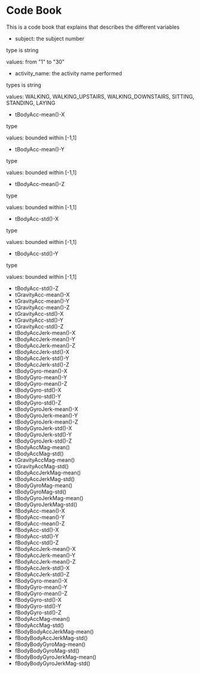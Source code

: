 # Code Book
This is a code book that explains that describes the different variables

- subject: the subject number 

 type is string 
 
 values: from "1" to "30"
- activity_name: the activity name performed
 
 types is string
 
 values: WALKING, WALKING_UPSTAIRS, WALKING_DOWNSTAIRS, SITTING, STANDING, LAYING
- tBodyAcc-mean()-X
 
 type 

 values: bounded within [-1,1]
- tBodyAcc-mean()-Y 
 
 type 
 
 values: bounded within [-1,1]
- tBodyAcc-mean()-Z
 
 type 

 values: bounded within [-1,1]
- tBodyAcc-std()-X 
 
 type 

 values: bounded within [-1,1]
- tBodyAcc-std()-Y
 
 type 
 
 values: bounded within [-1,1]
- tBodyAcc-std()-Z 
- tGravityAcc-mean()-X 
- tGravityAcc-mean()-Y
- tGravityAcc-mean()-Z
- tGravityAcc-std()-X
- tGravityAcc-std()-Y
- tGravityAcc-std()-Z 
- tBodyAccJerk-mean()-X
- tBodyAccJerk-mean()-Y 
- tBodyAccJerk-mean()-Z
- tBodyAccJerk-std()-X
- tBodyAccJerk-std()-Y
- tBodyAccJerk-std()-Z
- tBodyGyro-mean()-X
- tBodyGyro-mean()-Y
- tBodyGyro-mean()-Z 
- tBodyGyro-std()-X
- tBodyGyro-std()-Y
- tBodyGyro-std()-Z 
- tBodyGyroJerk-mean()-X 
- tBodyGyroJerk-mean()-Y
- tBodyGyroJerk-mean()-Z
- tBodyGyroJerk-std()-X 
- tBodyGyroJerk-std()-Y 
- tBodyGyroJerk-std()-Z
- tBodyAccMag-mean() 
- tBodyAccMag-std()
- tGravityAccMag-mean() 
- tGravityAccMag-std() 
- tBodyAccJerkMag-mean()
- tBodyAccJerkMag-std()
- tBodyGyroMag-mean() 
- tBodyGyroMag-std() 
- tBodyGyroJerkMag-mean()
- tBodyGyroJerkMag-std() 
- fBodyAcc-mean()-X 
- fBodyAcc-mean()-Y 
- fBodyAcc-mean()-Z 
- fBodyAcc-std()-X
- fBodyAcc-std()-Y 
- fBodyAcc-std()-Z 
- fBodyAccJerk-mean()-X
- fBodyAccJerk-mean()-Y 
- fBodyAccJerk-mean()-Z 
- fBodyAccJerk-std()-X
- fBodyAccJerk-std()-Z
- fBodyGyro-mean()-X
- fBodyGyro-mean()-Y
- fBodyGyro-mean()-Z 
- fBodyGyro-std()-X 
- fBodyGyro-std()-Y 
- fBodyGyro-std()-Z 
- fBodyAccMag-mean() 
- fBodyAccMag-std()
- fBodyBodyAccJerkMag-mean()
- fBodyBodyAccJerkMag-std()
- fBodyBodyGyroMag-mean()
- fBodyBodyGyroMag-std()
- fBodyBodyGyroJerkMag-mean()
- fBodyBodyGyroJerkMag-std()